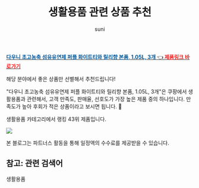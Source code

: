 ﻿---
layout: post
title:  "생활용품 관련 상품 추천" 
author: suni
categories: [ 생활용품 ]
tags: []
image: https://static.coupangcdn.com/image/retail/images/314728006668-66320878-b38c-4864-b6e1-16a2cc8c5b74.jpg 
description: "쿠팡에서 관련 상품으로 가장 고객 선호도가 높은 제품 중 하나입니다."
---
<a href="https://link.coupang.com/re/AFFSDP?lptag=AF5011742&pageKey=5533073787&itemId=7059253296&vendorItemId=71805128515&traceid=V0-113-6c1fa59e057dffb9"><b><font color='#01579B'>다우니 초고농축 섬유유연제 퍼플 화이트티와 릴리향 본품, 1.05L, 3개 </font></b>👈<b><font color='#f71919'> 제품링크 바로가기</font></b></a>

해당 분야에서 좋은 상품만 선별해서 추천드립니다!

"다우니 초고농축 섬유유연제 퍼플 화이트티와 릴리향 본품, 1.05L, 3개"은 쿠팡에서 생활용품과 관련해서, 고객 만족도, 판매율, 선호도가 가장 높은 제품 중의 하나입니다.
만족도가 높아 후회가 적은 상품이라고 보시면 됩니다. 🙂

생활용품 카테고리에서 랭킹  43위 제품입니다. 

<a href="https://link.coupang.com/re/AFFSDP?lptag=AF5011742&pageKey=5533073787&itemId=7059253296&vendorItemId=71805128515&traceid=V0-113-6c1fa59e057dffb9"> <img src="https://static.coupangcdn.com/image/retail/images/314728006668-66320878-b38c-4864-b6e1-16a2cc8c5b74.jpg"></a>

본 블로그는 파트너스 활동을 통해 일정액의 수수료를 제공받을 수 있습니다.

## 참고: 관련 검색어    
생활용품
